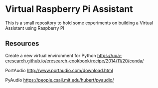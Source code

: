 # Virtual Raspberry Pi Assistant

This is a small repository to hold some experiments on building a Virtual Assistant using Raspberry PI


## Resources
Create a new virtual environment for Python
https://uoa-eresearch.github.io/eresearch-cookbook/recipe/2014/11/20/conda/

PortAudio
http://www.portaudio.com/download.html

PyAudio
https://people.csail.mit.edu/hubert/pyaudio/

